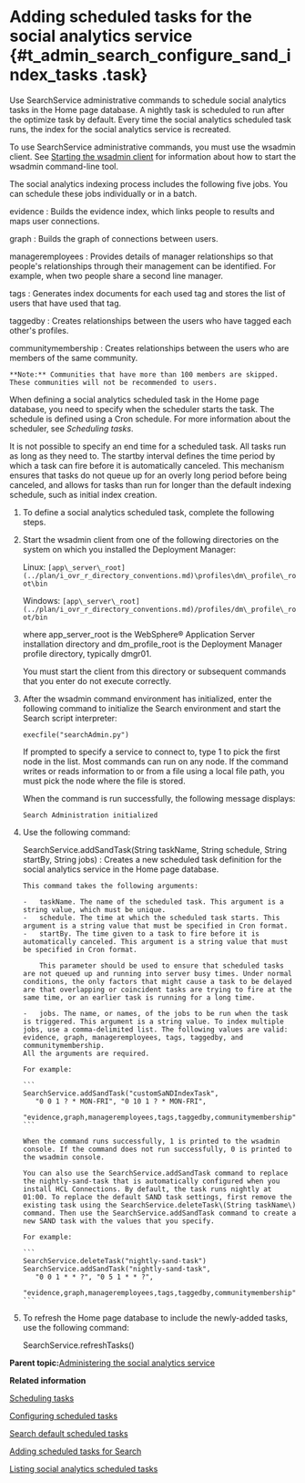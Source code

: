 # Adding scheduled tasks for the social analytics service {#t_admin_search_configure_sand_index_tasks .task}

Use SearchService administrative commands to schedule social analytics tasks in the Home page database. A nightly task is scheduled to run after the optimize task by default. Every time the social analytics scheduled task runs, the index for the social analytics service is recreated.

To use SearchService administrative commands, you must use the wsadmin client. See [Starting the wsadmin client](t_admin_wsadmin_starting.md) for information about how to start the wsadmin command-line tool.

The social analytics indexing process includes the following five jobs. You can schedule these jobs individually or in a batch.

evidence
:   Builds the evidence index, which links people to results and maps user connections.

graph
:   Builds the graph of connections between users.

manageremployees
:   Provides details of manager relationships so that people's relationships through their management can be identified. For example, when two people share a second line manager.

tags
:   Generates index documents for each used tag and stores the list of users that have used that tag.

taggedby
:   Creates relationships between the users who have tagged each other's profiles.

communitymembership
:   Creates relationships between the users who are members of the same community.

    **Note:** Communities that have more than 100 members are skipped. These communities will not be recommended to users.

When defining a social analytics scheduled task in the Home page database, you need to specify when the scheduler starts the task. The schedule is defined using a Cron schedule. For more information about the scheduler, see *Scheduling tasks*.

It is not possible to specify an end time for a scheduled task. All tasks run as long as they need to. The startby interval defines the time period by which a task can fire before it is automatically canceled. This mechanism ensures that tasks do not queue up for an overly long period before being canceled, and allows for tasks than run for longer than the default indexing schedule, such as initial index creation.

1.  To define a social analytics scheduled task, complete the following steps.
2.  Start the wsadmin client from one of the following directories on the system on which you installed the Deployment Manager:

    Linux: `[app\_server\_root](../plan/i_ovr_r_directory_conventions.md)\profiles\dm\_profile\_root\bin`

    Windows: `[app\_server\_root](../plan/i_ovr_r_directory_conventions.md)/profiles/dm\_profile\_root/bin`

    where app\_server\_root is the WebSphere® Application Server installation directory and dm\_profile\_root is the Deployment Manager profile directory, typically dmgr01.

    You must start the client from this directory or subsequent commands that you enter do not execute correctly.

3.  After the wsadmin command environment has initialized, enter the following command to initialize the Search environment and start the Search script interpreter:

    ```
    execfile("searchAdmin.py")
    ```

    If prompted to specify a service to connect to, type 1 to pick the first node in the list. Most commands can run on any node. If the command writes or reads information to or from a file using a local file path, you must pick the node where the file is stored.

    When the command is run successfully, the following message displays:

    ```
    Search Administration initialized
    ```

4.  Use the following command:

    SearchService.addSandTask\(String taskName, String schedule, String startBy, String jobs\)
    :   Creates a new scheduled task definition for the social analytics service in the Home page database.

        This command takes the following arguments:

        -   taskName. The name of the scheduled task. This argument is a string value, which must be unique.
        -   schedule. The time at which the scheduled task starts. This argument is a string value that must be specified in Cron format.
        -   startBy. The time given to a task to fire before it is automatically canceled. This argument is a string value that must be specified in Cron format.

            This parameter should be used to ensure that scheduled tasks are not queued up and running into server busy times. Under normal conditions, the only factors that might cause a task to be delayed are that overlapping or coincident tasks are trying to fire at the same time, or an earlier task is running for a long time.

        -   jobs. The name, or names, of the jobs to be run when the task is triggered. This argument is a string value. To index multiple jobs, use a comma-delimited list. The following values are valid: evidence, graph, manageremployees, tags, taggedby, and communitymembership.
        All the arguments are required.

        For example:

        ```
        SearchService.addSandTask("customSaNDIndexTask",
           "0 0 1 ? * MON-FRI", "0 10 1 ? * MON-FRI",
           "evidence,graph,manageremployees,tags,taggedby,communitymembership")
        ```

        When the command runs successfully, 1 is printed to the wsadmin console. If the command does not run successfully, 0 is printed to the wsadmin console.

        You can also use the SearchService.addSandTask command to replace the nightly-sand-task that is automatically configured when you install HCL Connections. By default, the task runs nightly at 01:00. To replace the default SAND task settings, first remove the existing task using the SearchService.deleteTask\(String taskName\) command. Then use the SearchService.addSandTask command to create a new SAND task with the values that you specify.

        For example:

        ```
        SearchService.deleteTask("nightly-sand-task")
        SearchService.addSandTask("nightly-sand-task",
           "0 0 1 * * ?", "0 5 1 * * ?", 
           "evidence,graph,manageremployees,tags,taggedby,communitymembership")
        ```

5.  To refresh the Home page database to include the newly-added tasks, use the following command:

    SearchService.refreshTasks\(\)


**Parent topic:**[Administering the social analytics service](../admin/c_admin_search_sand_indexing_tasks.md)

**Related information**  


[Scheduling tasks](../admin/c_admin_common_was_scheduler.md)

[Configuring scheduled tasks](../admin/c_admin_search_configure_scheduled_tasks.md)

[Search default scheduled tasks](../admin/r_admin_search_default_indexing_tasks.md)

[Adding scheduled tasks for Search](../admin/t_admin_search_configure_index_tasks.md)

[Listing social analytics scheduled tasks](../admin/t_admin_search_list_sand_tasks.md)

